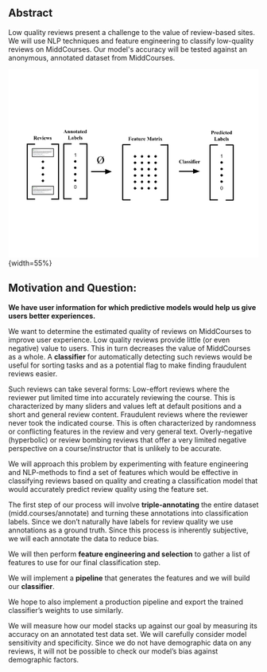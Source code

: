 ## Abstract

Low quality reviews present a challenge to the value of review-based sites. We will use NLP techniques and feature engineering to classify low-quality reviews on MiddCourses. Our model's accuracy will be tested against an anonymous, annotated dataset from MiddCourses.

![](model_drawing.png){width=55%}


## Motivation and Question:
**We have user information for which predictive models would help us give users better experiences.**


We want to determine the estimated quality of reviews on MiddCourses to improve user experience. Low quality reviews provide little (or even negative) value to users. This in turn decreases the value of MiddCourses as a whole. A **classifier** for automatically detecting such reviews would be useful for sorting tasks and as a potential flag to make finding fraudulent reviews easier.

Such reviews can take several forms:
Low-effort reviews where the reviewer put limited time into accurately reviewing the course. This is characterized by many sliders and values left at default positions and a short and general review content.
Fraudulent reviews where the reviewer never took the indicated course. This is often characterized by randomness or conflicting features in the review and very general text.
Overly-negative (hyperbolic) or review bombing reviews that offer a very limited negative perspective on a course/instructor that is unlikely to be accurate.

We will approach this problem by experimenting with feature engineering and NLP-methods to find a set of features which would be effective in classifying reviews based on quality and creating a classification model that would accurately predict review quality using the feature set.

The first step of our process will involve **triple-annotating** the entire dataset (midd.courses/annotate) and turning these annotations into classification labels. Since we don’t naturally have labels for review quality we use annotations as a ground truth. Since this process is inherently subjective, we will each annotate the data to reduce bias.

We will then perform **feature engineering and selection** to gather a list of features to use for our final classification step.

We will implement a **pipeline** that generates the features and we will build our **classifier**.

We hope to also implement a production pipeline and export the trained classifier’s weights to use similarly.


We will measure how our model stacks up against our goal by measuring its accuracy on an annotated test data set. We will carefully consider model sensitivity and specificity. Since we do not have demographic data on any reviews, it will not be possible to check our model’s bias against demographic factors.
